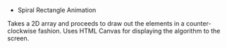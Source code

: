 * Spiral Rectangle Animation

Takes a 2D array and proceeds to draw out the elements in a counter-clockwise fashion. Uses HTML Canvas for displaying the algorithm to the screen.
